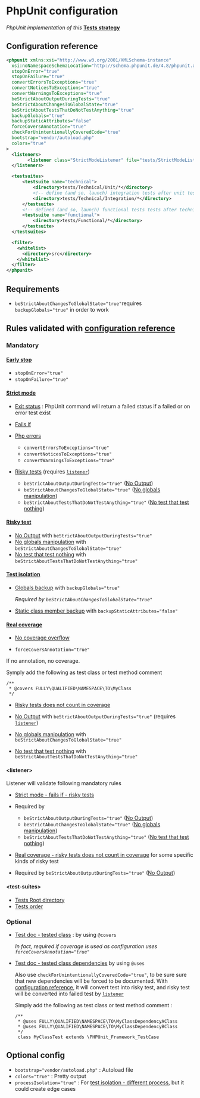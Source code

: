 # PhpUnit configuration

*PhpUnit implementation of this* **[Tests strategy](../TESTS_STRATEGY.md)**

## Configuration reference
```xml
<phpunit xmlns:xsi="http://www.w3.org/2001/XMLSchema-instance"
  xsi:noNamespaceSchemaLocation="http://schema.phpunit.de/4.8/phpunit.xsd"
  stopOnError="true"
  stopOnFailure="true"
  convertErrorsToExceptions="true"
  convertNoticesToExceptions="true"
  convertWarningsToExceptions="true"
  beStrictAboutOutputDuringTests="true"
  beStrictAboutChangesToGlobalState="true"
  beStrictAboutTestsThatDoNotTestAnything="true"
  backupGlobals="true"
  backupStaticAttributes="false"
  forceCoversAnnotation="true"
  checkForUnintentionallyCoveredCode="true"
  bootstrap="vendor/autoload.php"
  colors="true"
>
  <listeners>
        <listener class="StrictModeListener" file="tests/StrictModeListener.php"/>
  </listeners>

  <testsuites>
      <testsuite name="technical">
          <directory>tests/Technical/Unit/*</directory>
          <!-- define (and so, launch) integration tests after unit tests => slower than unit tests -->
          <directory>tests/Technical/Integration/*</directory>
      </testsuite>
      <!-- defined (and so, launch) functional tests tests after technical tests => slower than technical tests -->
      <testsuite name="functional">
          <directory>tests/Functional/*</directory>
      </testsuite>
  </testsuites>

  <filter>
    <whitelist>
      <directory>src</directory>
    </whitelist>
  </filter>
</phpunit>
```
## Requirements

  * `beStrictAboutChangesToGlobalState="true"`requires `backupGlobals="true"` in order to work

## Rules validated with [configuration reference](#configuration-reference)

### Mandatory

#### [Early stop](../TESTS_STRATEGY.md#rules-early-stop)

* `stopOnError="true"`
* `stopOnFailure="true"`

#### [Strict mode](../TESTS_STRATEGY.md#rules-strict-mode)

* [Exit status](../TESTS_STRATEGY.md#exit-status) : PhpUnit command will return a failed status if a failed or on error test exist
* [Fails if](../TESTS_STRATEGY.md#rules-strict-mode-fails-if)
 
 * [Php errors](../TESTS_STRATEGY.md#rules-strict-mode-fails-if-php-errors)

    * `convertErrorsToExceptions="true"`
    * `convertNoticesToExceptions="true"`
    * `convertWarningsToExceptions="true"`
    
 * [Risky tests](../TESTS_STRATEGY.md#rules-strict-mode-fails-if-risky-tests) (requires [`listener`](#listener))

    * `beStrictAboutOutputDuringTests="true"` ([No Output](../TESTS_STRATEGY.md#rules-risky-tests-output))
    * `beStrictAboutChangesToGlobalState="true"` ([No globals manipulation](../TESTS_STRATEGY.md#rules-risky-tests-manipulate-globals))
    * `beStrictAboutTestsThatDoNotTestAnything="true"` ([No test that test nothing](../TESTS_STRATEGY.md#rules-risky-tests-test-nothing))

#### [Risky test](../TESTS_STRATEGY.md#rules-risky-tests)

 * [No Output](../TESTS_STRATEGY.md#rules-risky-tests-output) with `beStrictAboutOutputDuringTests="true"` 
 * [No globals manipulation](../TESTS_STRATEGY.md#rules-risky-tests-manipulate-globals) with `beStrictAboutChangesToGlobalState="true"`
 * [No test that test nothing](../TESTS_STRATEGY.md#rules-risky-tests-test-nothing) with `beStrictAboutTestsThatDoNotTestAnything="true"`

#### [Test isolation](../TESTS_STRATEGY.md#rules-tests-isolation)
    
 * [Globals backup](../TESTS_STRATEGY.md#rules-tests-isolation-globals) with `backupGlobals="true"`
      
   *Required by `beStrictAboutChangesToGlobalState="true"`*

 * [Static class member backup](../TESTS_STRATEGY.md#rules-tests-isolation-static-class-member) with `backupStaticAttributes="false"`
  
#### [Real coverage](../TESTS_STRATEGY.md#rules-real-coverage)
    
 * [No coverage overflow](../TESTS_STRATEGY.md#rules-real-coverage-overflow)
      
  * `forceCoversAnnotation="true"`

  If no annotation, no coverage.

  Symply add the following as test class or test method comment

  ```
  /**
   * @covers FULLY\QUALIFIED\NAMESPACE\TO\MyClass
   */
  ```

 * [Risky tests does not count in coverage](../TESTS_STRATEGY.md#rules-real-coverage-risky-tests)
    
  * [No Output](../TESTS_STRATEGY.md#rules-risky-tests-output) with `beStrictAboutOutputDuringTests="true"` (requires [`listener`](#listener))
  * [No globals manipulation](../TESTS_STRATEGY.md#rules-risky-tests-manipulate-globals) with `beStrictAboutChangesToGlobalState="true"`
  * [No test that test nothing](../TESTS_STRATEGY.md#rules-risky-tests-test-nothing) with `beStrictAboutTestsThatDoNotTestAnything="true"`

<a name="listener"></a>
#### \<listener>
      
Listener will validate following mandatory rules

 * [Strict mode - fails if - risky tests](../TESTS_STRATEGY.md#rules-strict-mode-fails-if-risky-tests)

  * Required by 
      
    * `beStrictAboutOutputDuringTests="true"` ([No Output](../TESTS_STRATEGY.md#rules-risky-tests-output))
    * `beStrictAboutChangesToGlobalState="true"` ([No globals manipulation](../TESTS_STRATEGY.md#rules-risky-tests-manipulate-globals))
    * `beStrictAboutTestsThatDoNotTestAnything="true"` ([No test that test nothing](../TESTS_STRATEGY.md#rules-risky-tests-test-nothing))

 * [Real coverage - risky tests  does not count in coverage](../TESTS_STRATEGY.md#rules-real-coverage-risky-tests) for some specific kinds of risky test   
      
  * Required by `beStrictAboutOutputDuringTests="true"` ([No Output](../TESTS_STRATEGY.md#rules-risky-tests-output))
 
<a name="test-suites"></a>
#### \<test-suites>
    
  * [Tests Root directory](../TESTS_STRATEGY.md#tests-root-directory)
  * [Tests order](../TESTS_STRATEGY.md#tests-order)

### Optional

 * [Test doc - tested class](../TESTS_STRATEGY.md#rules-test-documentation-tested-class-description) : by using `@covers`
      
   *In fact, required if coverage is used as configuration uses `forceCoversAnnotation="true"`*

 * [Test doc - tested class dependencies](../TESTS_STRATEGY.md#rules-test-documentation-tested-class-dependencies-description) by using `@uses`
  
    Also use `checkForUnintentionallyCoveredCode="true"`, to be sure sure that new dependencies will be forced to be documented. With [configuration reference](#configuration-reference), it will convert test into risky test, and risky test will be converted into failed test by [`listener`](#listener)
      
    Simply add the following as test class or test method comment : 
    ```
    /**
     * @uses FULLY\QUALIFIED\NAMESPACE\TO\MyClassDependencyAClass
     * @uses FULLY\QUALIFIED\NAMESPACE\TO\MyClassDependencyBClass
     */
     class MyClassTest extends \PHPUnit_Framework_TestCase
     ```

## Optional config
  
 * `bootstrap="vendor/autoload.php"` : Autoload file
 * `colors="true"` : Pretty output
 * `processIsolation="true"` : For [test isolation - different process](../TESTS_STRATEGY.md#rules-tests-isolation-different-process), but it could create edge cases
